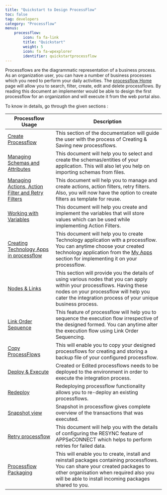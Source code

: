 ```yaml
---
title: "Quickstart to Design ProcessFlow"
toc: false
tag: developers
category: "Processflow"
menus: 
    processflow:
        icon: fa fa-link
        title: "Quickstart"
        weight: 5
        icon: fa fa-wpexplorer
        identifier: quickstartprocessflow
---
```


Processflows are the diagrammatic representation of a business process. As an organization user, you can have a number of business processes which you need to perform your daily activities. The [processflow Home](/processflow/processflow-listing-page/) page will allow you to search, filter, create, edit and delete processflows. 
By reading this document an implementer would be able to design the first processflow for an organization and will execute it from the web portal also. 

To know in details, go through the given sections :

|Processflow Usage|Description|
|------------------|----------------|
|[Create Processflow](/getting%20started/create-your-first-processflow/)|This section of the documentation will guide the user with the process of Creating & Saving new processflows.|
|[Managing Schemas and Attributes](/processflow/adding-schema-actions/)| This document will help you to select and create the schemas/entities of your application. This will also let you help on importing schemas from files.|
|[Managing Actions, Action Filter and Retry Filters](/processflow/manage-actions-actionfilters-errorfilters/)|This document will help you to manage and create actions, action filters, retry filters. Also, you will now have the option to create filters as template for reuse.|
|[Working with Variables](/processflow/working-with-variable/)| This document will help you create and implement the variables that will store values which can be used while implementing Action Filters.|
|[Creating Technology Apps in processflow](/processflow/technology-app-creation-using-processflow/)| This document will help you to create Technology application with a processflow. You can anytime choose your created technology application from the [My Apps](/processflow/designer-processflow/#process-flow-left-panel) section for implementing it on your processflow.|
|[Nodes & Links](/processflow/processflow-nodes-and-links/)|This section will provide you the details of using various nodes that you can apply within your processflows. Having these nodes on your processflow will help you cater the integration process of your unique business process.|
|[Link Order Sequence](/processflow/link-order-sequencing/)| This feature of processflow will help you to sequence the execution flow irrespective of the designed formed. You can anytime alter the execution flow using Link Order Sequencing.|
|[Copy ProcessFlows](/processflow/copy-processflow/)|This will enable you to copy your designed processflows for creating and storing a backup file of your configured processflow.|
|[Deploy & Execute](/processflow/deploying-and-executing-processfloww/)|Created or Edited processflows needs to be deployed to the environment in order to execute the integration process.|
|[Redeploy](/processflow/redeploying-processflow/)|Redeploying processflow functionality allows you to re-deploy an existing processflows.|
|[Snapshot view](/processflow/snapshot-processflow/)|Snapshot in processflow gives complete overview of the transactions that was executed.|
|[Retry processflow](/processflow/retry-processflow/)|This document will help you with the details of configuring the RESYNC feature of APPSeCONNECT which helps to perform retries for failed data.|
|[Processflow Packaging](/processflow/processflow-packaging-overview/)| This will enable you to create, install and reinstall packages containing processflows. You can share your created packages to other organisation when required also you will be able to install incoming packages shared to you.|
